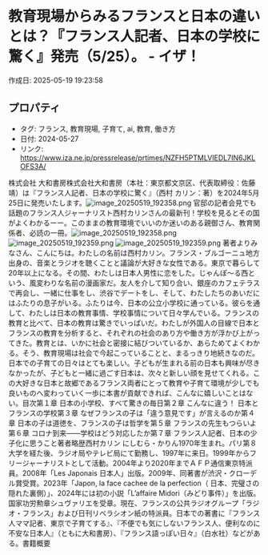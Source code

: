 # 教育現場からみるフランスと日本の違いとは？『フランス人記者、日本の学校に驚く』発売（5/25）。 - イザ！

作成日: 2025-05-19 19:23:58

## プロパティ

- タグ: フランス, 教育現場, 子育て, ai, 教育, 働き方
- 日付: 2024-05-27
- リンク: https://www.iza.ne.jp/pressrelease/prtimes/NZFH5PTMLVIEDL7IN6JKLOFS3A/

株式会社 大和書房株式会社大和書房（本社：東京都文京区、代表取締役：佐藤 靖）は『フランス人記者、日本の学校に驚く』（西村 カリン：著）を2024年5月25日に発売いたします。![image_20250519_192358.png](../assets/image_20250519_192358.png)
官邸の記者会見でも話題のフランス人ジャーナリスト西村カリンさんの最新刊！学校を見るとその国がよくわかるーー。このままの教育環境でいいのか迷いのある親御さん、教育関係者、必読の一冊。![image_20250519_192358.png](../assets/image_20250519_192358.png)
![image_20250519_192359.png](../assets/image_20250519_192359.png)
![image_20250519_192359.png](../assets/image_20250519_192359.png)
著者よりみなさん、こんにちは。わたしの名前は西村カリン。フランス・ブルゴーニュ地方出身の、音楽とラジオを聴くことと議論が大好きな女性である。東京で暮らして20年以上になる。その間、わたしは日本人男性に恋をした。じゃんぽ～る西という、風変わりな名前の漫画家だ。友人を介して知り合い、銀座のカフェテラスで再会し、一緒に仕事をし、渋谷でデートをし、そして、わたしたちのあいだにはふたりの息子がいる。ふたりは今、日本の公立小学校に通っている。彼らを通して、わたしは日本の教育事情、学校事情について日々学んでいる。フランスの教育と比べて、日本の教育は驚きでいっぱいだ。わたしが外国人の目線で日本とフランスの教育を分析すると、それぞれの社会のあり方や働き方が浮かび上がってきた。教育とは、いかに社会と密接に結びついているか、あらためてよくわかる。そう、教育現場は社会で今起こっていることと、まるっきり地続きなのだ。日本での子育ての日々はとても楽しい。子どもが生まれる前の日本も興味が尽きなかったが、子どもと一緒に過ごす日本は、次々と新しい顔を見せてくれる。この大好きな日本と故郷であるフランス両者にとって教育や子育て環境が少しでも良いものへ変わっていく一歩に本書が貢献できれば、こんなに嬉しいことはない。目次第１章 日本の小学校、すべて驚きの毎日第２章 こんなに違う！ 日本とフランスの学校第３章 なぜフランスの子は「違う意見です」が言えるのか第４章 日本の子は道徳を、フランスの子は哲学を第５章 フランスの先生もつらいよ第６章 コロナ到来――学校はどう対応したか第７章 フランス人記者、日本の少子化に思うこと著者略歴西村カリン にしむら・かりん1970年生まれ。パリ第８大学を経た後、ラジオ局やテレビ局にて勤務し、1997年に来日。1999年からフリージャーナリストとして活動。2004年より2020年までＡＦＰ通信東京特派員。2008年「Les Japonais 日本人」出版。2009年、同著書が渋沢・クローデル賞受賞。2023年「Japon, la face cachee de la perfection（ 日本、完璧さの隠れた裏側）」、2024年には初の小説「L’affaire Midori（みどり事件）」を出版。国家功労勲章シュヴァリエを受章。現在、フランスの公共ラジオグループ「ラジオ・フランス」および日刊リベラシオン紙の特派員。日本での著書に『フランス人ママ記者、東京で子育てする』、『不便でも気にしないフランス人、便利なのに不安な日本人』（ともに大和書房）、『フランス語っぽい日々』（白水社）などがある。書籍概要